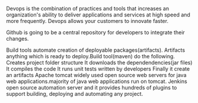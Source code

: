 
Devops is the combination of practices and tools that increases an organization's ability to deliver applications and services at high speed and more frequently. Devops allows your customers to innovate faster.

Github is going to be a central repository for developers to integrate their changes.

Build tools automate creation of deployable packages(artifacts). Artifacts anything which is ready to deploy.Build tool(maven) do the following.
Creates project folder structure
It downloads the dependendencies(jar files)
It compiles the code
It runs unit tests written by developers
Finally it create an artifacts
Apache tomcat widely used open source web servers for java web applications.majority of java web applications run on tomcat.
Jenkins open source automation server and it provides hundreds of plugins to support building, deploying and automating any project.
